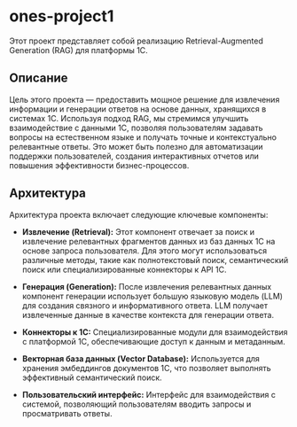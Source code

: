 # ones-project1

Этот проект представляет собой реализацию Retrieval-Augmented Generation (RAG) для платформы 1С.

## Описание

Цель этого проекта — предоставить мощное решение для извлечения информации и генерации ответов на основе данных, хранящихся в системах 1С. Используя подход RAG, мы стремимся улучшить взаимодействие с данными 1С, позволяя пользователям задавать вопросы на естественном языке и получать точные и контекстуально релевантные ответы. Это может быть полезно для автоматизации поддержки пользователей, создания интерактивных отчетов или повышения эффективности бизнес-процессов.

## Архитектура

Архитектура проекта включает следующие ключевые компоненты:

- **Извлечение (Retrieval):** Этот компонент отвечает за поиск и извлечение релевантных фрагментов данных из баз данных 1С на основе запроса пользователя. Для этого могут использоваться различные методы, такие как полнотекстовый поиск, семантический поиск или специализированные коннекторы к API 1С.

- **Генерация (Generation):** После извлечения релевантных данных компонент генерации использует большую языковую модель (LLM) для создания связного и информативного ответа. LLM получает извлеченные данные в качестве контекста для генерации ответа.

- **Коннекторы к 1С:** Специализированные модули для взаимодействия с платформой 1С, обеспечивающие доступ к данным и метаданным.

- **Векторная база данных (Vector Database):** Используется для хранения эмбеддингов документов 1С, что позволяет выполнять эффективный семантический поиск.

- **Пользовательский интерфейс:** Интерфейс для взаимодействия с системой, позволяющий пользователям вводить запросы и просматривать ответы.

